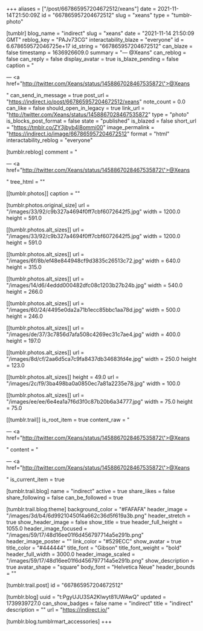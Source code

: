 +++
aliases = ["/post/667865957204672512/xeans"]
date = 2021-11-14T21:50:09Z
id = "667865957204672512"
slug = "xeans"
type = "tumblr-photo"

[tumblr]
blog_name = "indirect"
slug = "xeans"
date = "2021-11-14 21:50:09 GMT"
reblog_key = "PAJv73CG"
interactability_blaze = "everyone"
id = 6.678659572046725e+17
id_string = "667865957204672512"
can_blaze = false
timestamp = 1636926609.0
summary = "— @Xeans"
can_reblog = false
can_reply = false
display_avatar = true
is_blaze_pending = false
caption = "<p>— <a href=\"http://twitter.com/Xeans/status/1458867028467535872\">@Xeans</a></p>"
can_send_in_message = true
post_url = "https://indirect.io/post/667865957204672512/xeans"
note_count = 0.0
can_like = false
should_open_in_legacy = true
link_url = "http://twitter.com/Xeans/status/1458867028467535872"
type = "photo"
is_blocks_post_format = false
state = "published"
is_blazed = false
short_url = "https://tmblr.co/ZY3jbyb4l8ommi00"
image_permalink = "https://indirect.io/image/667865957204672512"
format = "html"
interactability_reblog = "everyone"

[tumblr.reblog]
comment = "<p>— <a href=\"http://twitter.com/Xeans/status/1458867028467535872\">@Xeans</a></p>"
tree_html = ""

[[tumblr.photos]]
caption = ""

[tumblr.photos.original_size]
url = "/images/33/92/c9b327a4694f0ff7cbf6072642f5.jpg"
width = 1200.0
height = 591.0

[[tumblr.photos.alt_sizes]]
url = "/images/33/92/c9b327a4694f0ff7cbf6072642f5.jpg"
width = 1200.0
height = 591.0

[[tumblr.photos.alt_sizes]]
url = "/images/6f/8b/ef48e844948cf9d3835c26513c72.jpg"
width = 640.0
height = 315.0

[[tumblr.photos.alt_sizes]]
url = "/images/14/d6/4eddd000482dfc08c1203b27b24b.jpg"
width = 540.0
height = 266.0

[[tumblr.photos.alt_sizes]]
url = "/images/60/24/4495e0da2a71b1ecc85bbc1aa78d.jpg"
width = 500.0
height = 246.0

[[tumblr.photos.alt_sizes]]
url = "/images/de/37/3c7856d7afa508c4269ec31c7ae4.jpg"
width = 400.0
height = 197.0

[[tumblr.photos.alt_sizes]]
url = "/images/8d/cf/2aa6d5ca7c9fa8437db34683fd4e.jpg"
width = 250.0
height = 123.0

[[tumblr.photos.alt_sizes]]
height = 49.0
url = "/images/2c/f9/3ba498ba0a0850ec7a81a2235e78.jpg"
width = 100.0

[[tumblr.photos.alt_sizes]]
url = "/images/ee/ee/6e4ea1a7f6d3f0c87b20b6a34777.jpg"
width = 75.0
height = 75.0

[[tumblr.trail]]
is_root_item = true
content_raw = "<p>— <a href=\"http://twitter.com/Xeans/status/1458867028467535872\">@Xeans</a></p>"
content = "<p>&mdash; <a href=\"http://twitter.com/Xeans/status/1458867028467535872\">@Xeans</a></p>"
is_current_item = true

[tumblr.trail.blog]
name = "indirect"
active = true
share_likes = false
share_following = false
can_be_followed = true

[tumblr.trail.blog.theme]
background_color = "#FAFAFA"
header_image = "/images/3d/b4/6d99210450f4a662c36d5f619a3b.png"
header_stretch = true
show_header_image = false
show_title = true
header_full_height = 1055.0
header_image_focused = "/images/59/17/48d16ee01f6d456797714a5e291b.png"
header_image_poster = ""
link_color = "#529ECC"
show_avatar = true
title_color = "#444444"
title_font = "Gibson"
title_font_weight = "bold"
header_full_width = 3000.0
header_image_scaled = "/images/59/17/48d16ee01f6d456797714a5e291b.png"
show_description = true
avatar_shape = "square"
body_font = "Helvetica Neue"
header_bounds = ""

[tumblr.trail.post]
id = "667865957204672512"

[tumblr.blog]
uuid = "t:PgyUJU3SA2Klwyt81UWAwQ"
updated = 1739939727.0
can_show_badges = false
name = "indirect"
title = "indirect"
description = ""
url = "https://indirect.io/"

[tumblr.blog.tumblrmart_accessories]
+++

